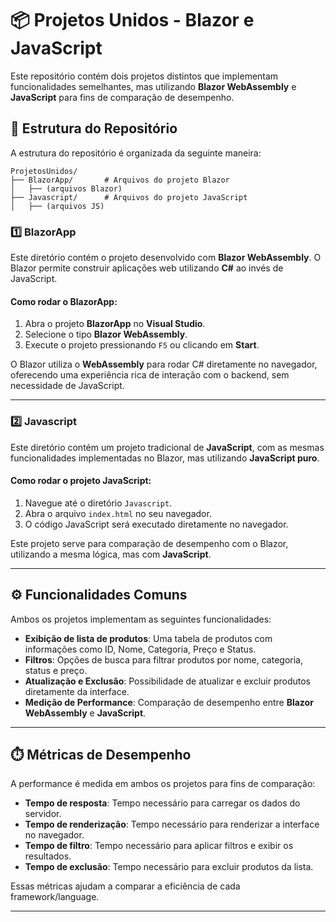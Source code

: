 
# 📦 Projetos Unidos - Blazor e JavaScript

Este repositório contém dois projetos distintos que implementam funcionalidades semelhantes, mas utilizando **Blazor WebAssembly** e **JavaScript** para fins de comparação de desempenho.

## 🚀 Estrutura do Repositório

A estrutura do repositório é organizada da seguinte maneira:

```
ProjetosUnidos/
├── BlazorApp/       # Arquivos do projeto Blazor
│   ├── (arquivos Blazor)
├── Javascript/      # Arquivos do projeto JavaScript
│   ├── (arquivos JS)
```

### 1️⃣ **BlazorApp**

Este diretório contém o projeto desenvolvido com **Blazor WebAssembly**. O Blazor permite construir aplicações web utilizando **C#** ao invés de JavaScript.

#### Como rodar o BlazorApp:

1. Abra o projeto **BlazorApp** no **Visual Studio**.
2. Selecione o tipo **Blazor WebAssembly**.
3. Execute o projeto pressionando `F5` ou clicando em **Start**.

O Blazor utiliza o **WebAssembly** para rodar C# diretamente no navegador, oferecendo uma experiência rica de interação com o backend, sem necessidade de JavaScript.

---

### 2️⃣ **Javascript**

Este diretório contém um projeto tradicional de **JavaScript**, com as mesmas funcionalidades implementadas no Blazor, mas utilizando **JavaScript puro**.

#### Como rodar o projeto JavaScript:

1. Navegue até o diretório `Javascript`.
2. Abra o arquivo `index.html` no seu navegador.
3. O código JavaScript será executado diretamente no navegador.

Este projeto serve para comparação de desempenho com o Blazor, utilizando a mesma lógica, mas com **JavaScript**.

---

## ⚙️ Funcionalidades Comuns

Ambos os projetos implementam as seguintes funcionalidades:

- **Exibição de lista de produtos**: Uma tabela de produtos com informações como ID, Nome, Categoria, Preço e Status.
- **Filtros**: Opções de busca para filtrar produtos por nome, categoria, status e preço.
- **Atualização e Exclusão**: Possibilidade de atualizar e excluir produtos diretamente da interface.
- **Medição de Performance**: Comparação de desempenho entre **Blazor WebAssembly** e **JavaScript**.

---

## ⏱️ Métricas de Desempenho

A performance é medida em ambos os projetos para fins de comparação:

- **Tempo de resposta**: Tempo necessário para carregar os dados do servidor.
- **Tempo de renderização**: Tempo necessário para renderizar a interface no navegador.
- **Tempo de filtro**: Tempo necessário para aplicar filtros e exibir os resultados.
- **Tempo de exclusão**: Tempo necessário para excluir produtos da lista.

Essas métricas ajudam a comparar a eficiência de cada framework/language.

---
